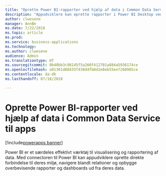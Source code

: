 ```yaml
---
title: "Oprette Power BI-rapporter ved hjælp af data i Common Data Service til apps"
description: "Appudviklere kan oprette rapporter i Power BI Desktop ved hjælp af den opdaterede Power BI-connector til Common Data Service til apps."
author: clwesene
manager: AnnBe
ms.date: 7/22/2018
ms.topic: article
ms.prod: 
ms.service: business-applications
ms.technology: 
ms.author: clwesene
audience: Admin
ms.translationtype: HT
ms.sourcegitcommit: 0b40bb3c98145f5a260f412701a884a5936174ce
ms.openlocfilehash: a91301d88435f430d4fb8d2e8eb55ee7260985ce
ms.contentlocale: da-dk
ms.lasthandoff: 07/18/2018

---
```

# <a name="create-power-bi-reports-using-data-in-common-data-service-for-apps"></a>Oprette Power BI-rapporter ved hjælp af data i Common Data Service til apps

[!include[powerapps banner](../includes/powerapps.md)]




Power BI er et særdeles effektivt værktøj til visualisering og rapportering af data. Med connectoren til Power BI kan appudviklere oprette direkte forbindelse til deres miljø, navigere blandt relationer og opbygge overbevisende rapporter og dashboards ud fra deres data.

